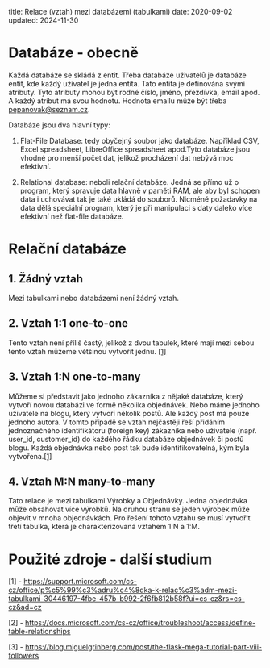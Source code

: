 title: Relace (vztah) mezi databázemi (tabulkami)
date: 2020-09-02
updated: 2024-11-30

# Databáze - obecně

Každá databáze se skládá z entit. Třeba databáze uživatelů je databáze entit, kde každý uživatel je jedna entita. Tato entita je definována svými atributy. Tyto atributy mohou být rodné číslo, jméno, přezdívka, email apod. A každý atribut má svou hodnotu. Hodnota emailu může být třeba pepanovak@seznam.cz.

Databáze jsou dva hlavní typy:

1. Flat-File Database: tedy obyčejný soubor jako databáze. Například CSV, Excel spreadsheet, LibreOffice spreadsheet apod.Tyto databáze jsou vhodné pro menší počet dat, jelikož procházení dat nebývá moc efektivní.

2. Relational database: neboli relační databáze. Jedná se přímo už o program, který spravuje data hlavně v paměti RAM, ale aby byl schopen data i uchovávat tak je také ukládá do souborů. Nicméně požadavky na data dělá speciální program, který je při manipulaci s daty daleko více efektivní než flat-file databáze.


# Relační databáze

## 1. Žádný vztah

Mezi tabulkami nebo databázemi není žádný vztah.

## 2. Vztah 1:1 one-to-one

Tento vztah není příliš častý, jelikož z dvou tabulek, které mají mezi sebou tento vztah můžeme většinou vytvořit jednu. [[1]](#link1)

## 3. Vztah 1:N one-to-many

Můžeme si představit jako jednoho zákazníka z nějaké databáze, který vytvoří novou databázi ve formě několika objednávek. Nebo máme jednoho uživatele na blogu, který vytvoří několik postů. Ale každý post má pouze jednoho autora. V tomto případě se vztah nejčastěji řeší přidáním jednoznačného identifikátoru (foreign key) zákazníka nebo uživatele (např. user_id, customer_id) do každého řádku databáze objednávek či postů blogu. Každá objednávka nebo post tak bude identifikovatelná, kým byla vytvořena.[[1]](#link1)

## 4. Vztah M:N many-to-many

Tato relace je mezi tabulkami Výrobky a Objednávky. Jedna objednávka může obsahovat více výrobků. Na druhou stranu se jeden výrobek může objevit v mnoha objednávkách. Pro řešení tohoto vztahu se musí vytvořit třetí tabulka, která je charakterizovaná vztahem 1:N a 1:M.

# Použité zdroje - další studium

[1] - https://support.microsoft.com/cs-cz/office/p%c5%99%c3%adru%c4%8dka-k-relac%c3%adm-mezi-tabulkami-30446197-4fbe-457b-b992-2f6fb812b58f?ui=cs-cz&rs=cs-cz&ad=cz <a name="link1"></a>

[2] - https://docs.microsoft.com/cs-cz/office/troubleshoot/access/define-table-relationships

[3] - https://blog.miguelgrinberg.com/post/the-flask-mega-tutorial-part-viii-followers
